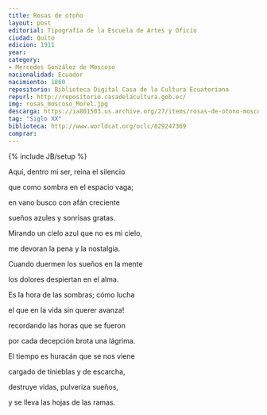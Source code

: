 ```yaml
---
title: Rosas de otoño
layout: post
editorial: Tipografía de la Escuela de Artes y Oficio
ciudad: Quito
edicion: 1911
year: 
category: 
- Mercedes González de Moscoso
nacionalidad: Ecuador
nacimiento: 1860
repositorio: Biblioteca Digital Casa de la Cultura Ecuatoriana
repurl: http://repositorio.casadelacultura.gob.ec/
img: rosas_moscoso_Morel.jpg
descarga: https://ia801503.us.archive.org/27/items/rosas-de-otono-moscoso_202008/Rosas%20de%20Oto%C3%B1o%20-%20Moscoso.pdf
tag: "Siglo XX"
biblioteca: http://www.worldcat.org/oclc/829247369
comprar: 
---
```

{% include JB/setup %}

Aquí, dentro mi ser, reina el silencio
 
que como sombra en el espacio vaga;
 
en vano busco con afán creciente
 
sueños azules y sonrisas gratas.
 
Mirando un cielo azul que no es mi cielo,
 
me devoran la pena y la nostalgia.
 
Cuando duermen los sueños en la mente
 
los dolores despiertan en el alma.
 
Es la hora de las sombras; cómo lucha
 
el que en la vida sin querer avanza!
 
recordando las horas que se fueron
 
por cada decepción brota una lágrima.
 
El tiempo es huracán que se nos viene
 
cargado de tinieblas y de escarcha,
 
destruye vidas, pulveriza sueños,
 
y se lleva las hojas de las ramas.
